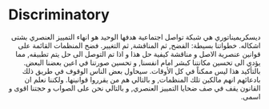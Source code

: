 # Discriminatory

<p dir="rtl">
ديسكريميناتوري هي شبكة تواصل اجتماعية هدفها الوحيد هو انهاء التمييز العنصري بشتى اشكاله. خطواتنا بسيطة: الفضح, ثم المناقشة, ثم التغيير. فضح المنظمات القائمة على قوانين عنصرية الاصل و مناقشة كيفية حل هذا و اذا تم التوصل الى حل يتم تطبيقه, مما يؤدي الى تحسين مكانتنا كبشر امام انفسنا, و تحسين صورتنا في اعين بعضنا البعض. بالتأكيد هذا ليس ممكناً في كل الأوقات. سيحاول بعض الناس الوقوف في طريق ذلك بادعائهم انهم مالكين تلك المنظمات, و بالتالي هم من يقرروا قوانينها. ولكننا نعلم ان القانون يقف في صف ضحايا التمييز العنصري, و بالتالي نحن على الصواب و حجتنا اقوى و اسمى.
</p>
